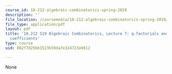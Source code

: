 ```yaml
---
course_id: 18-212-algebraic-combinatorics-spring-2019
description: ''
file_location: /coursemedia/18-212-algebraic-combinatorics-spring-2019/802f7d25bb1523b59da7e324723a9812_MIT18_212S19_lec7.pdf
file_type: application/pdf
layout: pdf
title: '18.212 S19 Algebraic Combinatorics, Lecture 7: q-factorials and q-binomial
  coefficients'
type: course
uid: 802f7d25bb1523b59da7e324723a9812

---
```

None